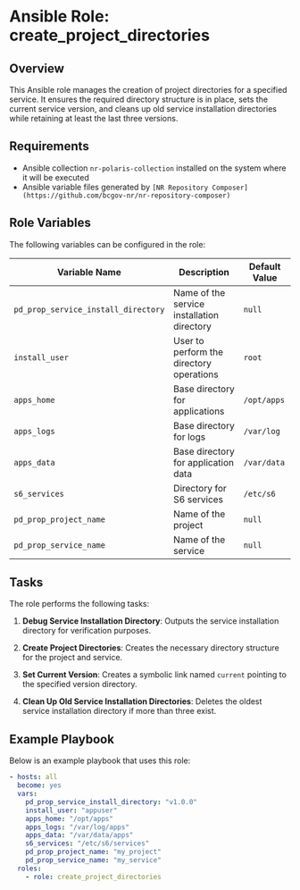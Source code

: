 # Ansible Role: create_project_directories

## Overview

This Ansible role manages the creation of project directories for a specified service. It ensures the required directory structure is in place, sets the current service version, and cleans up old service installation directories while retaining at least the last three versions.

## Requirements

- Ansible collection `nr-polaris-collection` installed on the system where it will be executed
- Ansible variable files generated by `[NR Repository Composer](https://github.com/bcgov-nr/nr-repository-composer)`

## Role Variables

The following variables can be configured in the role:

| Variable Name                      | Description                                             | Default Value |
|------------------------------------|---------------------------------------------------------|---------------|
| `pd_prop_service_install_directory`| Name of the service installation directory              | `null`        |
| `install_user`                     | User to perform the directory operations                | `root`        |
| `apps_home`                        | Base directory for applications                         | `/opt/apps`   |
| `apps_logs`                        | Base directory for logs                                 | `/var/log`    |
| `apps_data`                        | Base directory for application data                     | `/var/data`   |
| `s6_services`                      | Directory for S6 services                               | `/etc/s6`     |
| `pd_prop_project_name`             | Name of the project                                     | `null`        |
| `pd_prop_service_name`             | Name of the service                                     | `null`        |

## Tasks

The role performs the following tasks:

1. **Debug Service Installation Directory**: Outputs the service installation directory for verification purposes.

2. **Create Project Directories**: Creates the necessary directory structure for the project and service.

3. **Set Current Version**: Creates a symbolic link named `current` pointing to the specified version directory.

4. **Clean Up Old Service Installation Directories**: Deletes the oldest service installation directory if more than three exist.

## Example Playbook

Below is an example playbook that uses this role:

```yaml
- hosts: all
  become: yes
  vars:
    pd_prop_service_install_directory: "v1.0.0"
    install_user: "appuser"
    apps_home: "/opt/apps"
    apps_logs: "/var/log/apps"
    apps_data: "/var/data/apps"
    s6_services: "/etc/s6/services"
    pd_prop_project_name: "my_project"
    pd_prop_service_name: "my_service"
  roles:
    - role: create_project_directories
```
